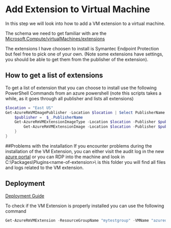 # Add Extension to Virtual Machine
In this step we will look into how to add a VM extension to a virtual machine.

The schema we need to get familiar with are the [Microsoft.Compute/virtualMachines/extensions](https://github.com/Azure/azure-resource-manager-schemas/blob/master/schemas/2015-08-01/Microsoft.Compute.json#L422-L463)

The extensions I have choosen to install is Symantec Endpoint Protection but feel free to pick one of your own. (Note some extensions have settings, you should be able to get them from the publisher of the extension). 

## How to get a list of extensions 
To get a list of extension that you can choose to install use the following PowerShell Commands from an azure powershell (note this scripts takes a while, as it goes through all publisher and lists all extensions)

```powershell
$location = "East US"
Get-AzureRmVMImagePublisher -Location $location | Select PublisherName |% {
	$publisher =  $_.PublisherName
	Get-AzureRmVMExtensionImageType -Location $location -Publisher $publisher |% {
		Get-AzureRmVMExtensionImage -Location $location -Publisher $publisher -Type $_.Type
	}
}

```

##Problems with the installation
If you encounter problems during the installation of the VM Extension, you can either visit the audit log in the new [azure portal](https://portal.azure.com) or you can RDP into the machine and look in C:\Packages\Plugins\<name-of-extension>\\<version> is this folder you will find all files and logs related to the VM extension. 


## Deployment
[Deployment Guide](../../docs/deployment.md)   

To check if the VM Extension is properly installed you can use the following command
```powershell
Get-AzureRmVMExtension -ResourceGroupName "mytestgroup" -VMName "azuredk" -Name "<name-of-extension>"
```